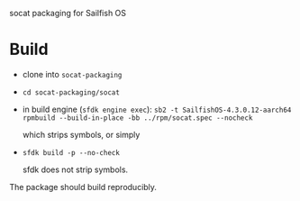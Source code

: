socat packaging for Sailfish OS

# Build

- clone into `socat-packaging`
- `cd socat-packaging/socat`
- in build engine (`sfdk engine exec`):
  `sb2 -t SailfishOS-4.3.0.12-aarch64 rpmbuild --build-in-place -bb ../rpm/socat.spec --nocheck`

  which strips symbols,
  or simply

- `sfdk build -p --no-check`

  sfdk does not strip symbols.


The package should build reproducibly.
